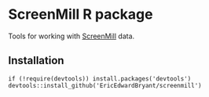 # ScreenMill R package

Tools for working with [ScreenMill](http://www.rothsteinlab.com/tools/screen_mill/cm_engine) data.

## Installation

```
if (!require(devtools)) install.packages('devtools')
devtools::install_github('EricEdwardBryant/screenmill')
```
